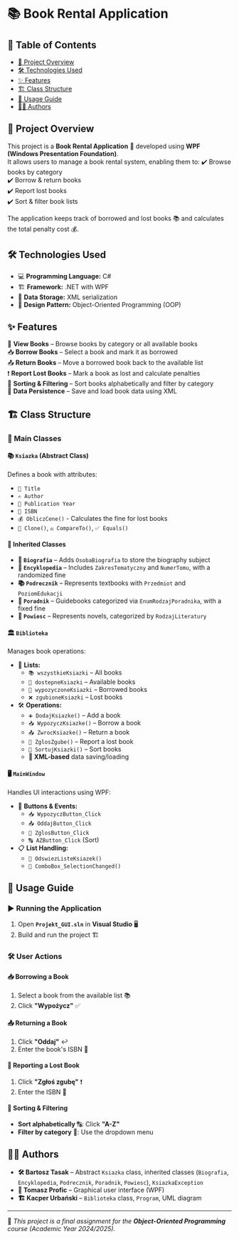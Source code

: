 # 📚 Book Rental Application

## 📖 Table of Contents
- [📌 Project Overview](#-project-overview)
- [🛠️ Technologies Used](#-technologies-used)
- [✨ Features](#-features)
- [🏗️ Class Structure](#-class-structure)
- [🚀 Usage Guide](#-usage-guide)
- [👨‍💻 Authors](#-authors)

## 📌 Project Overview
This project is a **Book Rental Application** 📖 developed using **WPF (Windows Presentation Foundation)**.  
It allows users to manage a book rental system, enabling them to:
✔️ Browse books by category  
✔️ Borrow & return books  
✔️ Report lost books  
✔️ Sort & filter book lists  

The application keeps track of borrowed and lost books 📚 and calculates the total penalty cost 💰.

## 🛠️ Technologies Used
- 💻 **Programming Language:** C#
- 🏗️ **Framework:** .NET with WPF
- 📂 **Data Storage:** XML serialization
- 🎯 **Design Pattern:** Object-Oriented Programming (OOP)

## ✨ Features
🔎 **View Books** – Browse books by category or all available books  
📥 **Borrow Books** – Select a book and mark it as borrowed  
📤 **Return Books** – Move a borrowed book back to the available list  
❗ **Report Lost Books** – Mark a book as lost and calculate penalties  
📌 **Sorting & Filtering** – Sort books alphabetically and filter by category  
💾 **Data Persistence** – Save and load book data using XML  

## 🏗️ Class Structure

### 🔹 Main Classes
#### 📚 `Ksiazka` (Abstract Class)
Defines a book with attributes:
- `📖 Title`
- `✍️ Author`
- `📅 Publication Year`
- `🔢 ISBN`
- `💰 ObliczCene()` - Calculates the fine for lost books
- `📝 Clone()`, `⚖️ CompareTo()`, `✅ Equals()`

#### 🔸 Inherited Classes
- **👤 `Biografia`** – Adds `OsobaBiografia` to store the biography subject  
- **📘 `Encyklopedia`** – Includes `ZakresTematyczny` and `NumerTomu`, with a randomized fine  
- **📚 `Podrecznik`** – Represents textbooks with `Przedmiot` and `PoziomEdukacji`  
- **📖 `Poradnik`** – Guidebooks categorized via `EnumRodzajPoradnika`, with a fixed fine  
- **📕 `Powiesc`** – Represents novels, categorized by `RodzajLiteratury`  

#### 🏛️ `Biblioteka`
Manages book operations:
- 📂 **Lists:**  
  - `📚 wszystkieKsiazki` – All books  
  - `📖 dostepneKsiazki` – Available books  
  - `📕 wypozyczoneKsiazki` – Borrowed books  
  - `❌ zgubioneKsiazki` – Lost books  
- 🛠 **Operations:**  
  - `➕ DodajKsiazke()` – Add a book  
  - `📥 WypozyczKsiazke()` – Borrow a book  
  - `📤 ZwrocKsiazke()` – Return a book  
  - `🚨 ZglosZgube()` – Report a lost book  
  - `🔀 SortujKsiazki()` – Sort books  
  - **📂 XML-based** data saving/loading  

#### 🖥️ `MainWindow`
Handles UI interactions using WPF:
- 🎯 **Buttons & Events:**  
  - `📥 WypozyczButton_Click`
  - `📤 OddajButton_Click`
  - `🚨 ZglosButton_Click`
  - `🔠 AZButton_Click` (Sort)
- 📋 **List Handling:**  
  - `🔄 OdswiezListeKsiazek()`
  - `🔽 ComboBox_SelectionChanged()`

## 🚀 Usage Guide

### ▶️ Running the Application
1. Open **`Projekt_GUI.sln`** in **Visual Studio** 🖥️  
2. Build and run the project 🏗️  

### 🛠 User Actions
#### 📥 **Borrowing a Book**
1. Select a book from the available list 📚  
2. Click **"Wypożycz"** ✅  

#### 📤 **Returning a Book**
1. Click **"Oddaj"** ↩️  
2. Enter the book's ISBN 🔢  

#### 🚨 **Reporting a Lost Book**
1. Click **"Zgłoś zgubę"** ❗  
2. Enter the ISBN 🔢  

#### 🔀 **Sorting & Filtering**
- **Sort alphabetically** 🔠: Click **"A-Z"**  
- **Filter by category** 📂: Use the dropdown menu  

## 👨‍💻 Authors
- **🛠 Bartosz Tasak** – Abstract `Ksiazka` class, inherited classes (`Biografia`, `Encyklopedia`, `Podrecznik`, `Poradnik`, `Powiesc`), `KsiazkaException`  
- **🎨 Tomasz Profic** – Graphical user interface (WPF)  
- **🏗️ Kacper Urbański** – `Biblioteka` class, `Program`, UML diagram  

---

🚀 *This project is a final assignment for the **Object-Oriented Programming** course (Academic Year 2024/2025).*  
